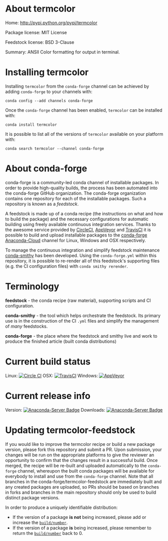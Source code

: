 About termcolor
===============

Home: http://pypi.python.org/pypi/termcolor

Package license: MIT License

Feedstock license: BSD 3-Clause

Summary: ANSII Color formatting for output in terminal.



Installing termcolor
====================

Installing `termcolor` from the `conda-forge` channel can be achieved by adding `conda-forge` to your channels with:

```
conda config --add channels conda-forge
```

Once the `conda-forge` channel has been enabled, `termcolor` can be installed with:

```
conda install termcolor
```

It is possible to list all of the versions of `termcolor` available on your platform with:

```
conda search termcolor --channel conda-forge
```



About conda-forge
=================

conda-forge is a community-led conda channel of installable packages.
In order to provide high-quality builds, the process has been automated into the
conda-forge GitHub organization. The conda-forge organization contains one repository
for each of the installable packages. Such a repository is known as a *feedstock*.

A feedstock is made up of a conda recipe (the instructions on what and how to build
the package) and the necessary configurations for automatic building using freely
available continuous integration services. Thanks to the awesome service provided by
[CircleCI](https://circleci.com/), [AppVeyor](http://www.appveyor.com/)
and [TravisCI](https://travis-ci.org/) it is possible to build and upload installable
packages to the [conda-forge](https://anaconda.org/conda-forge)
[Anaconda-Cloud](http://docs.anaconda.org/) channel for Linux, Windows and OSX respectively.

To manage the continuous integration and simplify feedstock maintenance
[conda-smithy](http://github.com/conda-forge/conda-smithy) has been developed.
Using the ``conda-forge.yml`` within this repository, it is possible to re-render all of
this feedstock's supporting files (e.g. the CI configuration files) with ``conda smithy rerender``.


Terminology
===========

**feedstock** - the conda recipe (raw material), supporting scripts and CI configuration.

**conda-smithy** - the tool which helps orchestrate the feedstock.
                   Its primary use is in the construction of the CI ``.yml`` files
                   and simplify the management of *many* feedstocks.

**conda-forge** - the place where the feedstock and smithy live and work to
                  produce the finished article (built conda distributions)

Current build status
====================

Linux: [![Circle CI](https://circleci.com/gh/conda-forge/termcolor-feedstock.svg?style=shield)](https://circleci.com/gh/conda-forge/termcolor-feedstock)
OSX: [![TravisCI](https://travis-ci.org/conda-forge/termcolor-feedstock.svg?branch=master)](https://travis-ci.org/conda-forge/termcolor-feedstock)
Windows: [![AppVeyor](https://ci.appveyor.com/api/projects/status/github/conda-forge/termcolor-feedstock?svg=True)](https://ci.appveyor.com/project/conda-forge/termcolor-feedstock/branch/master)

Current release info
====================
Version: [![Anaconda-Server Badge](https://anaconda.org/conda-forge/termcolor/badges/version.svg)](https://anaconda.org/conda-forge/termcolor)
Downloads: [![Anaconda-Server Badge](https://anaconda.org/conda-forge/termcolor/badges/downloads.svg)](https://anaconda.org/conda-forge/termcolor)


Updating termcolor-feedstock
============================

If you would like to improve the termcolor recipe or build a new
package version, please fork this repository and submit a PR. Upon submission,
your changes will be run on the appropriate platforms to give the reviewer an
opportunity to confirm that the changes result in a successful build. Once
merged, the recipe will be re-built and uploaded automatically to the
`conda-forge` channel, whereupon the built conda packages will be available for
everybody to install and use from the `conda-forge` channel.
Note that all branches in the conda-forge/termcolor-feedstock are
immediately built and any created packages are uploaded, so PRs should be based
on branches in forks and branches in the main repository should only be used to
build distinct package versions.

In order to produce a uniquely identifiable distribution:
 * If the version of a package **is not** being increased, please add or increase
   the [``build/number``](http://conda.pydata.org/docs/building/meta-yaml.html#build-number-and-string).
 * If the version of a package **is** being increased, please remember to return
   the [``build/number``](http://conda.pydata.org/docs/building/meta-yaml.html#build-number-and-string)
   back to 0.
